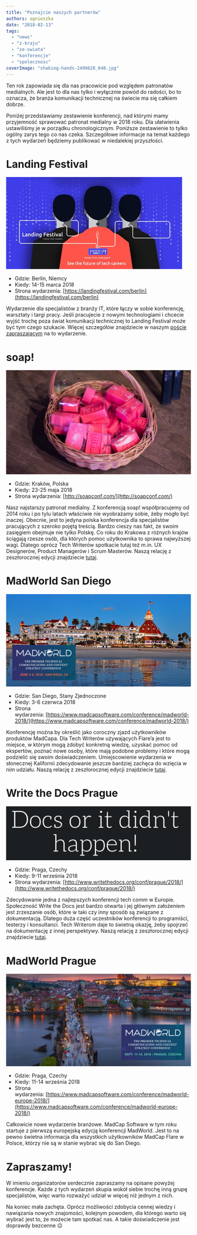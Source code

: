 ```yaml
---
title: "Poznajcie naszych partnerów"
authors: agnieszka
date: "2018-02-13"
tags:
  - "news"
  - "z-kraju"
  - "ze-swiata"
  - "konferencje"
  - "spolecznosc"
coverImage: "shaking-hands-2499628_640.jpg"
---
```


Ten rok zapowiada się dla nas pracowicie pod względem patronatów medialnych. Ale
jest to dla nas tylko i wyłącznie powód do radości, bo to oznacza, że branża
komunikacji technicznej na świecie ma się całkiem dobrze.

Poniżej przedstawiamy zestawienie konferencji, nad którymi mamy przyjemność
sprawować patronat medialny w 2018 roku. Dla ułatwienia ustawiliśmy je w
porządku chronologicznym. Poniższe zestawienie to tylko ogólny zarys tego co nas
czeka. Szczegółowe informacje na temat każdego z tych wydarzeń będziemy
publikować w niedalekiej przyszłości.

# Landing Festival

[![](images/cables_banners_v3-2.jpg)](http://techwriter.pl/wp-content/uploads/2018/01/cables_banners_v3-2.jpg)

- Gdzie: Berlin, Niemcy
- Kiedy: 14-15 marca 2018
- Strona
  wydarzenia: [https://landingfestival.com/berlin](https://landingfestival.com/berlin)

Wydarzenie dla specjalistów z branży IT, które łączy w sobie konferencję,
warsztaty i targi pracy. Jeśli pracujecie z nowymi technologiami i chcecie wyjść
trochę poza świat komunikacji technicznej to Landing Festival może być tym czego
szukacie. Więcej szczegółów znajdziecie w naszym
[poście zapraszającym](http://techwriter.pl/zapraszamy-na-landing-festival-2018/)
na to wydarzenie.

# soap!

[![](images/P1011347soap-urodziny-jasia-1.jpg)](http://techwriter.pl/wp-content/uploads/2018/02/P1011347soap-urodziny-jasia-1.jpg)

- Gdzie: Kraków, Polska
- Kiedy: 23-25 maja 2018
- Strona wydarzenia: [http://soapconf.com/](http://soapconf.com/)

Nasz najstarszy patronat medialny. Z konferencją soap! współpracujemy od 2014
roku i po tylu latach właściwie nie wyobrażamy sobie, żeby mogło być inaczej.
Obecnie, jest to jedyna polska konferencja dla specjalistów pracujących z
szeroko pojętą treścią. Bardzo cieszy nas fakt, że swoim zasięgiem obejmuje nie
tylko Polskę. Co roku do Krakowa z różnych krajów ściągają rzesze osób, dla
których pomoc użytkownika to sprawa najwyższej wagi. Dlatego oprócz Tech
Writerów spotkacie tutaj też m.in. UX Designerów, Product Managerów i Scrum
Masterów. Naszą relację z zeszłorocznej edycji znajdziecie
[tutaj](http://techwriter.pl/soap-2017-juz-za-nami-relacja/).

# MadWorld San Diego

[![](images/MW2018-HotelImage-1024x512.jpg)](http://techwriter.pl/wp-content/uploads/2018/02/MW2018-HotelImage-1024x512.jpg)

- Gdzie: San Diego, Stany Zjednoczone
- Kiedy: 3-6 czerwca 2018
- Strona
  wydarzenia: [https://www.madcapsoftware.com/conference/madworld-2018/](https://www.madcapsoftware.com/conference/madworld-2018/)

Konferencję można by określić jako coroczny zjazd użytkowników produktów
MadCapa. Dla Tech Writerów używających Flare’a jest to miejsce, w którym mogą
zdobyć konkretną wiedzę, uzyskać pomoc od ekspertów, poznać nowe osoby, które
mają podobne problemy i które mogą podzielić się swoim doświadczeniem.
Umiejscowienie wydarzenia w słonecznej Kalifornii zdecydowanie jeszcze bardziej
zachęca do wzięcia w nim udziału. Naszą relację z zeszłorocznej edycji
znajdziecie [tutaj](http://techwriter.pl/madworld-2017-relacja/).

# Write the Docs Prague

[![](images/wtd_docs.png)](http://techwriter.pl/wp-content/uploads/2018/02/wtd_docs.png)

- Gdzie: Praga, Czechy
- Kiedy: 9-11 września 2018
- Strona
  wydarzenia: [http://www.writethedocs.org/conf/prague/2018/](http://www.writethedocs.org/conf/prague/2018/)

Zdecydowanie jedna z najlepszych konferencji tech comm w Europie. Społeczność
Write the Docs jest bardzo otwarta i jej głównym założeniem jest zrzeszanie
osób, które w taki czy inny sposób są związane z dokumentacją. Dlatego duża
część uczestników konferencji to programiści, testerzy i konsultanci. Tech
Writerom daje to świetną okazję, żeby spojrzeć na dokumentację z innej
perspektywy. Naszą relację z zeszłorocznej edycji znajdziecie
[tutaj](http://techwriter.pl/write-the-docs-prague-2017-relacja/).

# MadWorld Prague

[![](images/MWEU2018-Image1-1024x512.jpg)](http://techwriter.pl/wp-content/uploads/2018/02/MWEU2018-Image1-1024x512.jpg)

- Gdzie: Praga, Czechy
- Kiedy: 11-14 września 2018
- Strona
  wydarzenia: [https://www.madcapsoftware.com/conference/madworld-europe-2018/](https://www.madcapsoftware.com/conference/madworld-europe-2018/)

Całkowicie nowe wydarzenie branżowe. MadCap Software w tym roku startuje z
pierwszą europejską edycją konferencji MadWorld. Jest to na pewno świetna
informacja dla wszystkich użytkowników MadCap Flare w Polsce, którzy nie są w
stanie wybrać się do San Diego.

# Zapraszamy!

W imieniu organizatorów serdecznie zapraszamy na opisane powyżej konferencje.
Każde z tych wydarzeń skupia wokół siebie trochę inną grupę specjalistów, więc
warto rozważyć udział w więcej niż jednym z nich.

Na koniec mała zachęta. Oprócz możliwości zdobycia cennej wiedzy i nawiązania
nowych znajomości, kolejnym powodem, dla którego warto się wybrać jest to, że
możecie tam spotkać nas. A takie doświadczenie jest doprawdy bezcenne 😉
